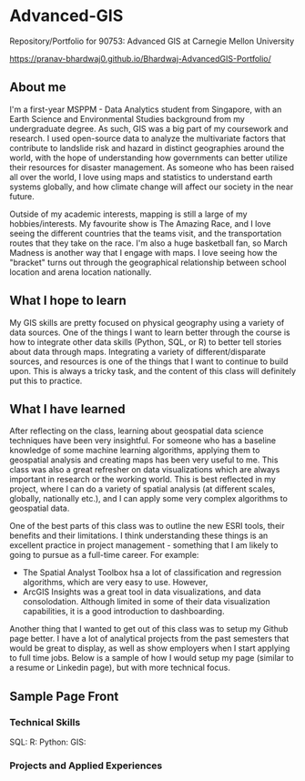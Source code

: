 # Advanced-GIS
Repository/Portfolio for 90753: Advanced GIS at Carnegie Mellon University

https://pranav-bhardwaj0.github.io/Bhardwaj-AdvancedGIS-Portfolio/

## About me
I'm a first-year MSPPM - Data Analytics student from Singapore, with an Earth Science and Environmental Studies background from my undergraduate degree. As such, GIS was a big part of my coursework and research. I used open-source data to analyze the multivariate factors that contribute to landslide risk and hazard in distinct geographies around the world, with the hope of understanding how governments can better utilize their resources for disaster management. As someone who has been raised all over the world, I love using maps and statistics to understand earth systems globally, and how climate change will affect our society in the near future.

Outside of my academic interests, mapping is still a large of my hobbies/interests. My favourite show is The Amazing Race, and I love seeing the different countries that the teams visit, and the transportation routes that they take on the race. I'm also a huge basketball fan, so March Madness is another way that I engage with maps. I love seeing how the "bracket" turns out through the geographical relationship between school location and arena location nationally. 

## What I hope to learn
My GIS skills are pretty focused on physical geography using a variety of data sources. One of the things I want to learn better through the course is how to integrate other data skills (Python, SQL, or R) to better tell stories about data through maps. Integrating a variety of different/disparate sources, and resources is one of the things that I want to continue to build upon. This is always a tricky task, and the content of this class will definitely put this to practice. 

## What I have learned
After reflecting on the class, learning about geospatial data science techniques have been very insightful. For someone who has a baseline knowledge of some machine learning algorithms, applying them to geospatial analysis and creating maps has been very useful to me. This class was also a great refresher on data visualizations which are always important in research or the working world. This is best reflected in my project, where I can do a variety of spatial analysis (at different scales, globally, nationally etc.), and I can apply some very complex algorithms to geospatial data. 

One of the best parts of this class was to outline the new ESRI tools, their benefits and their limitations. I think understanding these things is an excellent practice in project management - something that I am likely to going to pursue as a full-time career. For example: 
- The Spatial Analyst Toolbox hsa a lot of classification and regression algorithms, which are very easy to use. However, 
- ArcGIS Insights was a great tool in data visualizations, and data consolodation. Although limited in some of their data visualization capabilities, it is a good introduction to dashboarding. 

Another thing that I wanted to get out of this class was to setup my Github page better. I have a lot of analytical projects from the past semesters that would be great to display, as well as show employers when I start applying to full time jobs. Below is a sample of how I would setup my page (similar to a resume or Linkedin page), but with more technical focus. 

## Sample Page Front
### Technical Skills
SQL: 
R: 
Python: 
GIS: 

### Projects and Applied Experiences
